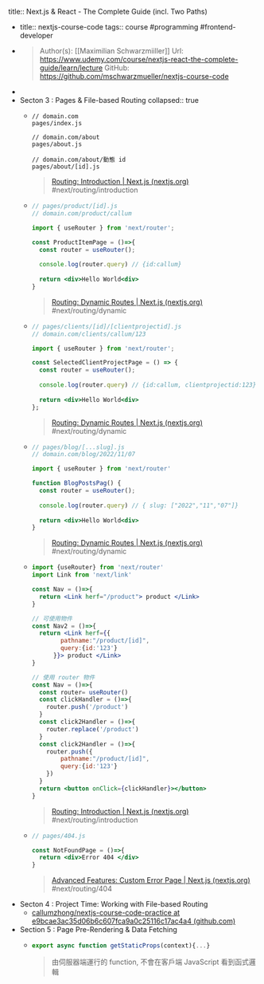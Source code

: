 title:: Next.js & React - The Complete Guide (incl. Two Paths)

- title:: nextjs-course-code
  tags:: course #programming #frontend-developer
- >Author(s): [[Maximilian Schwarzmiiller]]
  Url: https://www.udemy.com/course/nextjs-react-the-complete-guide/learn/lecture
  GitHub: https://github.com/mschwarzmueller/nextjs-course-code
-
- Secton 3 : Pages & File-based Routing
  collapsed:: true
	- ```
	  // domain.com
	  pages/index.js
	  
	  // domain.com/about
	  pages/about.js
	  
	  // domain.com/about/動態 id
	  pages/about/[id].js
	  ```
	  >[Routing: Introduction | Next.js (nextjs.org)](https://nextjs.org/docs/routing/introduction)
	  #next/routing/introduction
	- ```jsx
	  // pages/product/[id].js
	  // domain.com/product/callum
	  
	  import { useRouter } from 'next/router';
	  
	  const ProductItemPage = ()=>{
	    const router = useRouter();
	    
	    console.log(router.query) // {id:callum}
	    
	    return <div>Hello World<div>
	  }
	  ```
	  >[Routing: Dynamic Routes | Next.js (nextjs.org)](https://nextjs.org/docs/routing/dynamic-routes)
	  #next/routing/dynamic
	- ```jsx
	  // pages/clients/[id]/[clientprojectid].js
	  // domain.com/clients/callum/123
	  
	  import { useRouter } from 'next/router';
	  
	  const SelectedClientProjectPage = () => {
	    const router = useRouter();
	    
	    console.log(router.query) // {id:callum, clientprojectid:123}
	    
	    return <div>Hello World<div>
	  };
	  ```
	  >[Routing: Dynamic Routes | Next.js (nextjs.org)](https://nextjs.org/docs/routing/dynamic-routes)
	  #next/routing/dynamic
	- ```jsx
	  // pages/blog/[...slug].js
	  // domain.com/blog/2022/11/07
	  
	  import { useRouter } from 'next/router'
	  
	  function BlogPostsPag() {
	    const router = useRouter();
	    
	    console.log(router.query) // { slug: ["2022","11","07"]}
	    
	    return <div>Hello World<div>
	  }
	  ```
	  > [Routing: Dynamic Routes | Next.js (nextjs.org)](https://nextjs.org/docs/routing/dynamic-routes#catch-all-routes)
	  #next/routing/dynamic
	- ```jsx
	  import {useRouter} from 'next/router'
	  import Link from 'next/link'
	  
	  const Nav = ()=>{
	  	return <Link herf="/product"> product </Link> 
	  }
	  
	  // 可使用物件
	  const Nav2 = ()=>{
	  	return <Link herf={{
	          pathname:"/product/[id]",
	          query:{id:'123'}
	        }}> product </Link> 
	  }
	  
	  // 使用 router 物件
	  const Nav = ()=>{
	    const router= useRouter()
	    const clickHandler = ()=>{
	      router.push('/product')
	    }
	    const click2Handler = ()=>{
	      router.replace('/product')
	    }
	    const click2Handler = ()=>{
	      router.push({
	          pathname:"/product/[id]",
	          query:{id:'123'}
	      })
	    }
	    return <button onClick={clickHandler}></button>
	  }
	  ```
	  > [Routing: Introduction | Next.js (nextjs.org)](https://nextjs.org/docs/routing/introduction#linking-between-pages)
	  #next/routing/introduction
	- ```jsx
	  // pages/404.js
	  
	  const NotFoundPage = ()=>{
	    return <div>Error 404 </div>
	  }
	  ```
	  >[Advanced Features: Custom Error Page | Next.js (nextjs.org)](https://nextjs.org/docs/advanced-features/custom-error-page#404-page)
	  #next/routing/404
- Secton 4 : Project Time: Working with File-based Routing
	- [callumzhong/nextjs-course-code-practice at e9bcae3ac35d06b6c607fca9a0c25116c17ac4a4 (github.com)](https://github.com/callumzhong/nextjs-course-code-practice/tree/e9bcae3ac35d06b6c607fca9a0c25116c17ac4a4)
- Section 5 : Page Pre-Rendering & Data Fetching
	- ```js
	  export async function getStaticProps(context){...}
	  ```
	  >由伺服器端運行的 function, 不會在客戶端 JavaScript 看到函式邏輯